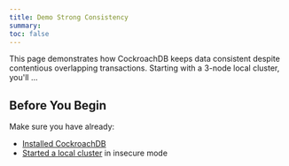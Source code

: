 ```yaml
---
title: Demo Strong Consistency
summary: 
toc: false
---
```


This page demonstrates how CockroachDB keeps data consistent despite contentious overlapping transactions. Starting with a 3-node local cluster, you'll ...

<div id="toc"></div>

## Before You Begin

Make sure you have already:

- [Installed CockroachDB](install-cockroachdb.html) 
- [Started a local cluster](start-a-local-cluster.html) in insecure mode
